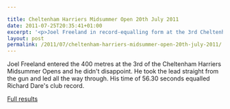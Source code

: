 ```yaml
---

title: Cheltenham Harriers Midsummer Open 20th July 2011
date: 2011-07-25T20:35:41+01:00
excerpt: '<p>Joel Freeland in record-equalling form at the 3rd Cheltenham Harriers Midsummer Open</p>'
layout: post
permalink: /2011/07/cheltenham-harriers-midsummer-open-20th-july-2011/
---
```

Joel Freeland entered the 400 metres at the 3rd of the Cheltenham Harriers Midsummer Opens and he didn't disappoint. He took the lead straight from the gun and led all the way through. His time of 56.30 seconds equalled Richard Dare's club record.

<a href="http://athleticprowess.co.uk/index.php/component/content/article/128-article-1" target="_blank" rel="nofollow">Full results</a>